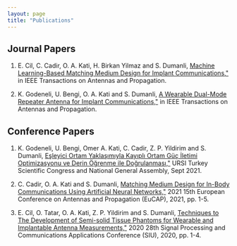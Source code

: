 ```yaml
---
layout: page
title: "Publications"
---
```


<!-- {% raw %}{% seo %}{% endraw %}
 -->
 
 <head>
</head>
 
 <!-- Google tag (gtag.js) -->
<script async src="https://www.googletagmanager.com/gtag/js?id=G-TTC6RSBSSV"></script>
<script>
  window.dataLayer = window.dataLayer || [];
  function gtag(){dataLayer.push(arguments);}
  gtag('js', new Date());
  gtag('config', 'G-TTC6RSBSSV');
</script>

## Journal Papers

1. E. Cil, C. Cadir, O. A. Kati, H. Birkan Yilmaz and S. Dumanli, [Machine Learning-Based Matching Medium Design for Implant Communications,"](https://ieeexplore.ieee.org/document/9677970) in IEEE Transactions on Antennas and Propagation.
<!-- % , doi: 10.1109/TAP.2022.3140497
 -->
2. K. Godeneli, U. Bengi, O. A. Kati and S. Dumanli, [A Wearable Dual-Mode Repeater Antenna for Implant Communications,"](https://ieeexplore.ieee.org/document/9540995) in IEEE Transactions on Antennas and Propagation.
<!-- % , doi: 10.1109/TAP.2021.3111603
 -->
 
## Conference Papers

1. K. Godeneli, U. Bengi, Omer A. Kati, C. Cadir, Z. P. Yildirim and S. Dumanli, [Eşleyici Ortam Yaklaşımıyla Kayıplı Ortam Güç İletimi Optimizasyonu ve Derin Öğrenme ile Doğrulanması,"](http://ursitr2021.gtu.edu.tr/MCMSR/papers/URSI-TR_2020_paper_66.pdf) URSI Turkey Scientific Congress and National General Assembly, Sept 2021.

2. C. Cadir, O. A. Kati and S. Dumanli, [Matching Medium Design for In-Body Communications Using Artificial Neural Networks,"](https://ieeexplore.ieee.org/document/9411248) 2021 15th European Conference on Antennas and Propagation (EuCAP), 2021, pp. 1-5.
<!-- % , doi: 10.23919/EuCAP51087.2021.9411248
 -->
3. E. Cil, O. Tatar, O. A. Kati, Z. P. Yildirim and S. Dumanli, [Techniques to The Development of Semi-solid Tissue Phantoms for Wearable and Implantable Antenna Measurements,"](https://ieeexplore.ieee.org/document/9302101) 2020 28th Signal Processing and Communications Applications Conference (SIU), 2020, pp. 1-4.
<!-- % , doi: 10.1109/SIU49456.2020.9302101
 -->

